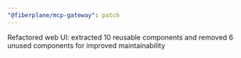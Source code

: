 ```yaml
---
"@fiberplane/mcp-gateway": patch
---
```


Refactored web UI: extracted 10 reusable components and removed 6 unused components for improved maintainability

